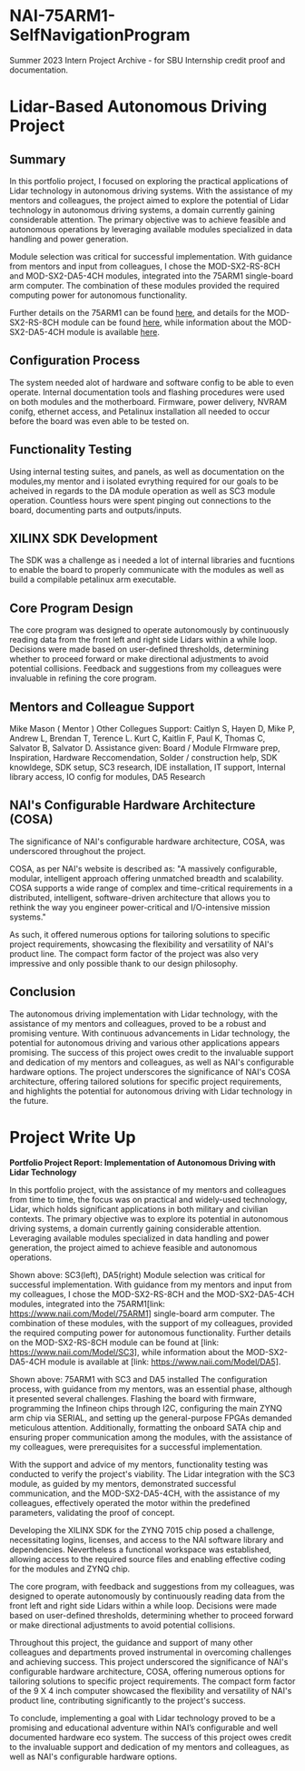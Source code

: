 # NAI-75ARM1-SelfNavigationProgram
Summer 2023 Intern Project Archive - for SBU Internship credit proof and documentation.

# Lidar-Based Autonomous Driving Project

## Summary

In this portfolio project, I focused on exploring the practical applications of Lidar technology in autonomous driving systems. With the assistance of my mentors and colleagues, the project aimed to explore the potential of Lidar technology in autonomous driving systems, a domain currently gaining considerable attention. The primary objective was to achieve feasible and autonomous operations by leveraging available modules specialized in data handling and power generation.

Module selection was critical for successful implementation. With guidance from mentors and input from colleagues, I chose the MOD-SX2-RS-8CH and MOD-SX2-DA5-4CH modules, integrated into the 75ARM1 single-board arm computer. The combination of these modules provided the required computing power for autonomous functionality.

Further details on the 75ARM1 can be found [here](https://www.naii.com/Model/75ARM1), and details for the MOD-SX2-RS-8CH module can be found [here](https://www.naii.com/Model/SC3), while information about the MOD-SX2-DA5-4CH module is available [here](https://www.naii.com/Model/DA5).

## Configuration Process
The system needed alot of hardware and software config to be able to even operate. Internal documentation tools and flashing procedures were used on both modules and the motherboard. Firmware, power delivery, NVRAM conifg, ethernet access, and Petalinux installation all needed to occur before the board was even able to be tested on.

## Functionality Testing
Using internal testing suites, and panels, as well as documentation on the modules,my mentor and i isolated evrything required for our goals to be acheived in regards to the DA module operation as well as SC3 module operation. Countless hours were spent pinging out connections to the board, documenting parts and outputs/inputs. 

## XILINX SDK Development
The SDK was a challenge as i needed a lot of internal libraries and fucntions to enable the board to properly communicate with the modules as well as build a compilable petalinux arm executable. 

## Core Program Design

The core program was designed to operate autonomously by continuously reading data from the front left and right side Lidars within a while loop. Decisions were made based on user-defined thresholds, determining whether to proceed forward or make directional adjustments to avoid potential collisions. Feedback and suggestions from my colleagues were invaluable in refining the core program.

## Mentors and Colleague Support
Mike Mason ( Mentor ) 
Other Collegues Support:
Caitlyn S, Hayen D, Mike P, Andrew L, Brendan T, Terence L. Kurt C, Kaitlin F, Paul K, Thomas C, Salvator B, Salvator D.
Assistance given: Board / Module FIrmware prep, Inspiration, Hardware Reccomendation, Solder / construction help, SDK knowldege, SDK setup, SC3 research, IDE installation, IT support, Internal library access, IO config for modules, DA5 Research

## NAI's Configurable Hardware Architecture (COSA)

The significance of NAI's configurable hardware architecture, COSA, was underscored throughout the project.

COSA, as per NAI's website is described as: "A massively configurable, modular, intelligent approach offering unmatched breadth and scalability. COSA supports a wide range of complex and time-critical requirements in a distributed, intelligent, software-driven architecture that allows you to rethink the way you engineer power-critical and I/O-intensive mission systems."

As such, it offered numerous options for tailoring solutions to specific project requirements, showcasing the flexibility and versatility of NAI's product line. The compact form factor of the project was also very impressive and only possible thank to our design philosophy.

## Conclusion

The autonomous driving implementation with Lidar technology, with the assistance of my mentors and colleagues, proved to be a robust and promising venture. With continuous advancements in Lidar technology, the potential for autonomous driving and various other applications appears promising. The success of this project owes credit to the invaluable support and dedication of my mentors and colleagues, as well as NAI's configurable hardware options. The project underscores the significance of NAI's COSA architecture, offering tailored solutions for specific project requirements, and highlights the potential for autonomous driving with Lidar technology in the future.



# Project Write Up 

**Portfolio Project Report: Implementation of Autonomous Driving with Lidar Technology**

In this portfolio project, with the assistance of my mentors and colleagues from time to time, the focus was on practical and widely-used technology, Lidar, which holds significant applications in both military and civilian contexts. The primary objective was to explore its potential in autonomous driving systems, a domain currently gaining considerable attention. Leveraging available modules specialized in data handling and power generation, the project aimed to achieve feasible and autonomous operations.

Shown above: SC3(left), DA5(right)
Module selection was critical for successful implementation. With guidance from my mentors and input from my colleagues, I chose the MOD-SX2-RS-8CH and the MOD-SX2-DA5-4CH modules, integrated into the 75ARM1[link: https://www.naii.com/Model/75ARM1] single-board arm computer. The combination of these modules, with the support of my colleagues, provided the required computing power for autonomous functionality. Further details on the MOD-SX2-RS-8CH module can be found at [link: https://www.naii.com/Model/SC3], while information about the MOD-SX2-DA5-4CH module is available at [link: https://www.naii.com/Model/DA5].

Shown above: 75ARM1 with SC3 and DA5 installed
The configuration process, with guidance from my mentors, was an essential phase, although it presented several challenges. Flashing the board with firmware, programming the Infineon chips through I2C, configuring the main ZYNQ arm chip via SERIAL, and setting up the general-purpose FPGAs demanded meticulous attention. Additionally, formatting the onboard SATA chip and ensuring proper communication among the modules, with the assistance of my colleagues, were prerequisites for a successful implementation.

With the support and advice of my mentors, functionality testing was conducted to verify the project's viability. The Lidar integration with the SC3 module, as guided by my mentors, demonstrated successful communication, and the MOD-SX2-DA5-4CH, with the assistance of my colleagues, effectively operated the motor within the predefined parameters, validating the proof of concept.

Developing the XILINX SDK for the ZYNQ 7015 chip posed a challenge, necessitating logins, licenses, and access to the NAI software library and dependencies. Nevertheless a functional workspace was established, allowing access to the required source files and enabling effective coding for the modules and ZYNQ chip.

The core program, with feedback and suggestions from my colleagues, was designed to operate autonomously by continuously reading data from the front left and right side Lidars within a while loop. Decisions were made based on user-defined thresholds, determining whether to proceed forward or make directional adjustments to avoid potential collisions.

Throughout this project, the guidance and support of many other colleagues and departments proved instrumental in overcoming challenges and achieving success. This project underscored the significance of NAI's configurable hardware architecture, COSA, offering numerous options for tailoring solutions to specific project requirements. The compact form factor of the 9 X 4 inch computer showcased the flexibility and versatility of NAI's product line, contributing significantly to the project's success.

To conclude, implementing a goal with Lidar technology proved to be a promising and educational adventure within NAI’s configurable and well documented hardware eco system. The success of this project owes credit to the invaluable support and dedication of my mentors and colleagues, as well as NAI's configurable hardware options.



